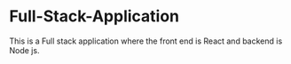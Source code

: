 # Full-Stack-Application
This is a Full stack application where the front end is React and backend is Node js.
